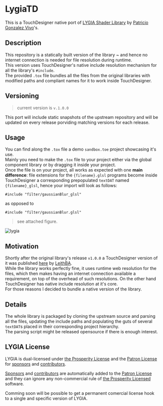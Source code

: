 # LygiaTD

This is a TouchDesigner native port of [LYGIA Shader Library](https://github.com/patriciogonzalezvivo/lygia) by [Patricio Gonzalez Vivo](https://github.com/patriciogonzalezvivo)'s.

## Description

This repository is a statically built version of the library ~ and hence no internet connection is needed for file resolution during runtime.  
This version uses TouchDesigner's native include resolution mechanism for all the library's `#include`.  
The provided `.tox` file bundles all the files from the original libraries with modified paths and compliant names for it to work inside TouchDesigner.

## Versioning
> current version is `v.1.0.0`

This port will include static snapshots of the upstream repository and will be updated on every release porviding matching versions for each release.

## Usage

You can find along the `.tox` file a demo `sandbox.toe` project showcasing it's use.  
Mainly you need to make the `.tox` file to your project either via the global component library or by dragging it inside your project.  
Once the file is on your project, all works as expected with one **main difference**: file extensions for the `{filename}.glsl` programs become inside TouchDesigner a corresponding prepopulated `textDAT` named `{filename}_glsl`, hence your import will look as follows:

```
#include "filter/gaussianBlur_glsl"
```

as opposed to

```
#include "filter/gaussianBlur.glsl"
```
> see attached figure.

![lygia](https://user-images.githubusercontent.com/1661889/201487441-4f8f867a-d75a-42f8-a1a6-d38002bd4d22.jpg)

## Motivation

Shortly after the original library's release `v1.0.0` a TouchDesigner version of it was published [here](https://derivative.ca/community-post/asset/lygia-touchdesginer/66804) by [LeithBA](https://github.com/LeithBA).  
While the library works perfectly fine, it uses runtime web resolution for the files, which then makes having an internet connection available a requirement, on top of the overhead of such resolutions. 
On the other hand TouchDesigner has native include resolution at it's core.  
For those reasons I decided to bundle a native version of the library.  

## Details

The whole library is packaged by cloning the upstream source and parsing all the files, updating the include paths and populating the guts of several `textDAT`s placed in their corresponding project hierarchy.  
The parsing script might be released opensource if there is enough interest.

## LYGIA License 

LYGIA is dual-licensed under [the Prosperity License](https://prosperitylicense.com/versions/3.0.0) and the [Patron License](https://lygia.xyz/license) for [sponsors](https://github.com/sponsors/patriciogonzalezvivo) and [contributors](https://github.com/patriciogonzalezvivo/lygia/graphs/contributors).

[Sponsors](https://github.com/sponsors/patriciogonzalezvivo) and [contributors](https://github.com/patriciogonzalezvivo/lygia/graphs/contributors) are automatically added to the [Patron License](https://lygia.xyz/license) and they can ignore any non-commercial rule of [the Prosperity Licensed](https://prosperitylicense.com/versions/3.0.0) software. 

Comming soon will be possible to get a permanent comercial license hook to a single and specific version of LYGIA.
